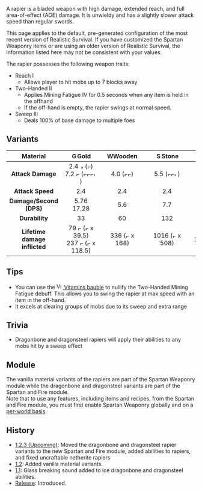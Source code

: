 A rapier is a bladed weapon with high damage, extended reach, and full area-of-effect (AOE) damage.
It is unwieldy and has a slightly slower attack speed than regular swords.

This page applies to the default, pre-generated configuration of the most recent version of Realistic Survival. If you have customized the Spartan Weaponry items or are using
an older version of Realistic Survival, the information listed here may not be consistent with your values.

The rapier possesses the following weapon traits:
- Reach I
  - Allows player to hit mobs up to 7 blocks away
- Two-Handed II
  - Applies Mining Fatigue IV for 0.5 seconds when any item is held in the offhand
  - If the off-hand is empty, the rapier swings at normal speed.
- Sweep III
  - Deals 100% of base damage to multiple foes

## Variants

| **Material**                  | <img src="https://raw.githubusercontent.com/ValMobile/RealisticSurvival-Wiki/master/images/golden-rapier-item.png" width="16" height="16" alt="Golden rapier"/>**Gold** | <img src="https://raw.githubusercontent.com/ValMobile/RealisticSurvival-Wiki/master/images/wooden-rapier-item.png" width="16" height="16" alt="Wooden rapier"/>**Wooden** | <img src="https://raw.githubusercontent.com/ValMobile/RealisticSurvival-Wiki/master/images/stone-rapier-item.png" width="16" height="16" alt="Stone rapier"/>**Stone** | <img src="https://raw.githubusercontent.com/ValMobile/RealisticSurvival-Wiki/master/images/copper-rapier-item.png" width="16" height="16" alt="Copper rapier"/>**Copper** | <img src="https://raw.githubusercontent.com/ValMobile/RealisticSurvival-Wiki/master/images/iron-rapier-item.png" width="16" height="16" alt="Iron rapier"/>**Iron** | <img src="https://raw.githubusercontent.com/ValMobile/RealisticSurvival-Wiki/master/images/diamond-rapier-item.png" width="16" height="16" alt="Diamond rapier"/>**Diamond** | <img src="https://raw.githubusercontent.com/ValMobile/RealisticSurvival-Wiki/master/images/netherite-rapier-item.png" width="16" height="16" alt="Netherite rapier"/>**Netherite** | <img src="https://raw.githubusercontent.com/ValMobile/RealisticSurvival-Wiki/master/images/dragonbone-rapier-item.png" width="16" height="16" alt="Dragonbone rapier"/>**Dragonbone** | <img src="https://raw.githubusercontent.com/ValMobile/RealisticSurvival-Wiki/master/images/dragonbone-flamed-rapier-item.png" width="16" height="16" alt="Flamed dragonbone rapier"/>**Flamed Dragonbone** | <img src="https://raw.githubusercontent.com/ValMobile/RealisticSurvival-Wiki/master/images/dragonbone-iced-rapier-item.png" width="16" height="16" alt="Iced dragonbone rapier"/>**Iced Dragonbone** | <img src="https://raw.githubusercontent.com/ValMobile/RealisticSurvival-Wiki/master/images/dragonbone-lightning-rapier-item.png" width="16" height="16" alt="Lightning dragonbone rapier"/>**Lightning Dragonbone** | <img src="https://raw.githubusercontent.com/ValMobile/RealisticSurvival-Wiki/master/images/dragonsteel-fire-rapier-item.png" width="16" height="16" alt="Fire dragonsteel rapier"/>**Fire Dragonsteel** | <img src="https://raw.githubusercontent.com/ValMobile/RealisticSurvival-Wiki/master/images/dragonsteel-ice-rapier-item.png" width="16" height="16" alt="Ice dragonsteel rapier"/>**Ice Dragonsteel** | <img src="https://raw.githubusercontent.com/ValMobile/RealisticSurvival-Wiki/master/images/dragonsteel-lightning-rapier-item.png" width="16" height="16" alt="Lightning dragonsteel rapier"/>**Lightning Dragonsteel** |
|:-----------------------------:|:--------:|:----------:|:---------:|:----------:|:--------:|:-----------:|:-------------:|:--------------:|:-------------------:|:------------------:|:------------------------:|:--------------------:|:-------------------:|:-------------------------:|
| **Attack Damage**             | 2.4 <img src="https://raw.githubusercontent.com/ValMobile/RealisticSurvival-Wiki/master/images/full-armor-icon.png" width="9" height="9" alt="Armor icon"/> (<img src="https://raw.githubusercontent.com/ValMobile/RealisticSurvival-Wiki/master/images/full-heart-icon.png" width="9" height="9" alt="Full heart icon"/>)<br>7.2 <img src="https://raw.githubusercontent.com/ValMobile/RealisticSurvival-Wiki/master/images/empty-armor-icon.png" width="9" height="9" alt="Empty armor icon"/> (<img src="https://raw.githubusercontent.com/ValMobile/RealisticSurvival-Wiki/master/images/full-heart-icon.png" width="9" height="9" alt="Full heart icon"/><img src="https://raw.githubusercontent.com/ValMobile/RealisticSurvival-Wiki/master/images/full-heart-icon.png" width="9" height="9" alt="Full heart icon"/><img src="https://raw.githubusercontent.com/ValMobile/RealisticSurvival-Wiki/master/images/full-heart-icon.png" width="9" height="9" alt="Full heart icon"/><img src="https://raw.githubusercontent.com/ValMobile/RealisticSurvival-Wiki/master/images/half-heart-icon.png" width="9" height="9" alt="Half heart icon"/>)       | 4.0 (<img src="https://raw.githubusercontent.com/ValMobile/RealisticSurvival-Wiki/master/images/full-heart-icon.png" width="9" height="9" alt="Full heart icon"/><img src="https://raw.githubusercontent.com/ValMobile/RealisticSurvival-Wiki/master/images/full-heart-icon.png" width="9" height="9" alt="Full heart icon"/>)        | 5.5 (<img src="https://raw.githubusercontent.com/ValMobile/RealisticSurvival-Wiki/master/images/full-heart-icon.png" width="9" height="9" alt="Full heart icon"/><img src="https://raw.githubusercontent.com/ValMobile/RealisticSurvival-Wiki/master/images/full-heart-icon.png" width="9" height="9" alt="Full heart icon"/><img src="https://raw.githubusercontent.com/ValMobile/RealisticSurvival-Wiki/master/images/half-heart-icon.png" width="9" height="9" alt="Half heart icon"/>)       | 6.25 (<img src="https://raw.githubusercontent.com/ValMobile/RealisticSurvival-Wiki/master/images/full-heart-icon.png" width="9" height="9" alt="Full heart icon"/><img src="https://raw.githubusercontent.com/ValMobile/RealisticSurvival-Wiki/master/images/full-heart-icon.png" width="9" height="9" alt="Full heart icon"/><img src="https://raw.githubusercontent.com/ValMobile/RealisticSurvival-Wiki/master/images/full-heart-icon.png" width="9" height="9" alt="Full heart icon"/>)       | 7.0 (<img src="https://raw.githubusercontent.com/ValMobile/RealisticSurvival-Wiki/master/images/full-heart-icon.png" width="9" height="9" alt="Full heart icon"/><img src="https://raw.githubusercontent.com/ValMobile/RealisticSurvival-Wiki/master/images/full-heart-icon.png" width="9" height="9" alt="Full heart icon"/><img src="https://raw.githubusercontent.com/ValMobile/RealisticSurvival-Wiki/master/images/full-heart-icon.png" width="9" height="9" alt="Full heart icon"/><img src="https://raw.githubusercontent.com/ValMobile/RealisticSurvival-Wiki/master/images/half-heart-icon.png" width="9" height="9" alt="Half heart icon"/>)      | 8.5 (<img src="https://raw.githubusercontent.com/ValMobile/RealisticSurvival-Wiki/master/images/full-heart-icon.png" width="9" height="9" alt="Full heart icon"/><img src="https://raw.githubusercontent.com/ValMobile/RealisticSurvival-Wiki/master/images/full-heart-icon.png" width="9" height="9" alt="Full heart icon"/><img src="https://raw.githubusercontent.com/ValMobile/RealisticSurvival-Wiki/master/images/full-heart-icon.png" width="9" height="9" alt="Full heart icon"/><img src="https://raw.githubusercontent.com/ValMobile/RealisticSurvival-Wiki/master/images/full-heart-icon.png" width="9" height="9" alt="Full heart icon"/>)         | 10.0 (<img src="https://raw.githubusercontent.com/ValMobile/RealisticSurvival-Wiki/master/images/full-heart-icon.png" width="9" height="9" alt="Full heart icon"/><img src="https://raw.githubusercontent.com/ValMobile/RealisticSurvival-Wiki/master/images/full-heart-icon.png" width="9" height="9" alt="Full heart icon"/><img src="https://raw.githubusercontent.com/ValMobile/RealisticSurvival-Wiki/master/images/full-heart-icon.png" width="9" height="9" alt="Full heart icon"/><img src="https://raw.githubusercontent.com/ValMobile/RealisticSurvival-Wiki/master/images/full-heart-icon.png" width="9" height="9" alt="Full heart icon"/><img src="https://raw.githubusercontent.com/ValMobile/RealisticSurvival-Wiki/master/images/full-heart-icon.png" width="9" height="9" alt="Full heart icon"/>)          | 14.0 (<img src="https://raw.githubusercontent.com/ValMobile/RealisticSurvival-Wiki/master/images/full-heart-icon.png" width="9" height="9" alt="Full heart icon"/><img src="https://raw.githubusercontent.com/ValMobile/RealisticSurvival-Wiki/master/images/full-heart-icon.png" width="9" height="9" alt="Full heart icon"/><img src="https://raw.githubusercontent.com/ValMobile/RealisticSurvival-Wiki/master/images/full-heart-icon.png" width="9" height="9" alt="Full heart icon"/><img src="https://raw.githubusercontent.com/ValMobile/RealisticSurvival-Wiki/master/images/full-heart-icon.png" width="9" height="9" alt="Full heart icon"/><img src="https://raw.githubusercontent.com/ValMobile/RealisticSurvival-Wiki/master/images/full-heart-icon.png" width="9" height="9" alt="Full heart icon"/><img src="https://raw.githubusercontent.com/ValMobile/RealisticSurvival-Wiki/master/images/full-heart-icon.png" width="9" height="9" alt="Full heart icon"/><img src="https://raw.githubusercontent.com/ValMobile/RealisticSurvival-Wiki/master/images/full-heart-icon.png" width="9" height="9" alt="Full heart icon"/>)           | 17.0 (<img src="https://raw.githubusercontent.com/ValMobile/RealisticSurvival-Wiki/master/images/full-heart-icon.png" width="9" height="9" alt="Full heart icon"/><img src="https://raw.githubusercontent.com/ValMobile/RealisticSurvival-Wiki/master/images/full-heart-icon.png" width="9" height="9" alt="Full heart icon"/><img src="https://raw.githubusercontent.com/ValMobile/RealisticSurvival-Wiki/master/images/full-heart-icon.png" width="9" height="9" alt="Full heart icon"/><img src="https://raw.githubusercontent.com/ValMobile/RealisticSurvival-Wiki/master/images/full-heart-icon.png" width="9" height="9" alt="Full heart icon"/><img src="https://raw.githubusercontent.com/ValMobile/RealisticSurvival-Wiki/master/images/full-heart-icon.png" width="9" height="9" alt="Full heart icon"/><img src="https://raw.githubusercontent.com/ValMobile/RealisticSurvival-Wiki/master/images/full-heart-icon.png" width="9" height="9" alt="Full heart icon"/><img src="https://raw.githubusercontent.com/ValMobile/RealisticSurvival-Wiki/master/images/full-heart-icon.png" width="9" height="9" alt="Full heart icon"/><img src="https://raw.githubusercontent.com/ValMobile/RealisticSurvival-Wiki/master/images/full-heart-icon.png" width="9" height="9" alt="Full heart icon"/><img src="https://raw.githubusercontent.com/ValMobile/RealisticSurvival-Wiki/master/images/half-heart-icon.png" width="9" height="9" alt="Half heart icon"/>)                | 17.0 (<img src="https://raw.githubusercontent.com/ValMobile/RealisticSurvival-Wiki/master/images/full-heart-icon.png" width="9" height="9" alt="Full heart icon"/><img src="https://raw.githubusercontent.com/ValMobile/RealisticSurvival-Wiki/master/images/full-heart-icon.png" width="9" height="9" alt="Full heart icon"/><img src="https://raw.githubusercontent.com/ValMobile/RealisticSurvival-Wiki/master/images/full-heart-icon.png" width="9" height="9" alt="Full heart icon"/><img src="https://raw.githubusercontent.com/ValMobile/RealisticSurvival-Wiki/master/images/full-heart-icon.png" width="9" height="9" alt="Full heart icon"/><img src="https://raw.githubusercontent.com/ValMobile/RealisticSurvival-Wiki/master/images/full-heart-icon.png" width="9" height="9" alt="Full heart icon"/><img src="https://raw.githubusercontent.com/ValMobile/RealisticSurvival-Wiki/master/images/full-heart-icon.png" width="9" height="9" alt="Full heart icon"/><img src="https://raw.githubusercontent.com/ValMobile/RealisticSurvival-Wiki/master/images/full-heart-icon.png" width="9" height="9" alt="Full heart icon"/><img src="https://raw.githubusercontent.com/ValMobile/RealisticSurvival-Wiki/master/images/full-heart-icon.png" width="9" height="9" alt="Full heart icon"/><img src="https://raw.githubusercontent.com/ValMobile/RealisticSurvival-Wiki/master/images/half-heart-icon.png" width="9" height="9" alt="Half heart icon"/>)               | 17.0 (<img src="https://raw.githubusercontent.com/ValMobile/RealisticSurvival-Wiki/master/images/full-heart-icon.png" width="9" height="9" alt="Full heart icon"/><img src="https://raw.githubusercontent.com/ValMobile/RealisticSurvival-Wiki/master/images/full-heart-icon.png" width="9" height="9" alt="Full heart icon"/><img src="https://raw.githubusercontent.com/ValMobile/RealisticSurvival-Wiki/master/images/full-heart-icon.png" width="9" height="9" alt="Full heart icon"/><img src="https://raw.githubusercontent.com/ValMobile/RealisticSurvival-Wiki/master/images/full-heart-icon.png" width="9" height="9" alt="Full heart icon"/><img src="https://raw.githubusercontent.com/ValMobile/RealisticSurvival-Wiki/master/images/full-heart-icon.png" width="9" height="9" alt="Full heart icon"/><img src="https://raw.githubusercontent.com/ValMobile/RealisticSurvival-Wiki/master/images/full-heart-icon.png" width="9" height="9" alt="Full heart icon"/><img src="https://raw.githubusercontent.com/ValMobile/RealisticSurvival-Wiki/master/images/full-heart-icon.png" width="9" height="9" alt="Full heart icon"/><img src="https://raw.githubusercontent.com/ValMobile/RealisticSurvival-Wiki/master/images/full-heart-icon.png" width="9" height="9" alt="Full heart icon"/><img src="https://raw.githubusercontent.com/ValMobile/RealisticSurvival-Wiki/master/images/half-heart-icon.png" width="9" height="9" alt="Half heart icon"/>)                     | 48.0 (<img src="https://raw.githubusercontent.com/ValMobile/RealisticSurvival-Wiki/master/images/full-heart-icon.png" width="9" height="9" alt="Full heart icon"/> x 24)                 | 48.0 (<img src="https://raw.githubusercontent.com/ValMobile/RealisticSurvival-Wiki/master/images/full-heart-icon.png" width="9" height="9" alt="Full heart icon"/> x 24)                | 48.0 (<img src="https://raw.githubusercontent.com/ValMobile/RealisticSurvival-Wiki/master/images/full-heart-icon.png" width="9" height="9" alt="Full heart icon"/> x 24)                      |
| **Attack Speed**              | 2.4      | 2.4        | 2.4       | 2.4        | 2.4      | 2.4         | 2.4           | 2.4            | 2.4                 | 2.4                | 2.4                      | 2.4                  | 2.4                 | 2.4                       |
| **Damage/Second (DPS)**       | 5.76<br>17.28      | 5.6        | 7.7       | 8.75       | 9.8      | 11.9        | 14.0          | 19.6           | 23.8                | 23.8               | 23.8                     | 67.2                 | 67.2                | 67.2                      |
| **Durability**                | &nbsp;&nbsp;&nbsp;&nbsp;&nbsp;&nbsp;&nbsp;&nbsp;33&nbsp;&nbsp;&nbsp;&nbsp;&nbsp;&nbsp;&nbsp;&nbsp;       | &nbsp;&nbsp;&nbsp;&nbsp;&nbsp;&nbsp;&nbsp;&nbsp;&nbsp;60&nbsp;&nbsp;&nbsp;&nbsp;&nbsp;&nbsp;&nbsp;&nbsp;&nbsp;         | &nbsp;&nbsp;&nbsp;&nbsp;&nbsp;&nbsp;&nbsp;&nbsp;&nbsp;132&nbsp;&nbsp;&nbsp;&nbsp;&nbsp;&nbsp;&nbsp;&nbsp;&nbsp;       | &nbsp;&nbsp;&nbsp;&nbsp;&nbsp;&nbsp;&nbsp;&nbsp;&nbsp;&nbsp;&nbsp;&nbsp;132&nbsp;&nbsp;&nbsp;&nbsp;&nbsp;&nbsp;&nbsp;&nbsp;&nbsp;&nbsp;&nbsp;&nbsp;        | &nbsp;&nbsp;&nbsp;&nbsp;&nbsp;&nbsp;&nbsp;&nbsp;&nbsp;&nbsp;&nbsp;&nbsp;251&nbsp;&nbsp;&nbsp;&nbsp;&nbsp;&nbsp;&nbsp;&nbsp;&nbsp;&nbsp;&nbsp;&nbsp;      | &nbsp;&nbsp;&nbsp;&nbsp;&nbsp;&nbsp;&nbsp;&nbsp;&nbsp;&nbsp;&nbsp;&nbsp;1562&nbsp;&nbsp;&nbsp;&nbsp;&nbsp;&nbsp;&nbsp;&nbsp;&nbsp;&nbsp;&nbsp;&nbsp;        | &nbsp;&nbsp;&nbsp;&nbsp;&nbsp;&nbsp;&nbsp;&nbsp;&nbsp;&nbsp;&nbsp;&nbsp;2031&nbsp;&nbsp;&nbsp;&nbsp;&nbsp;&nbsp;&nbsp;&nbsp;&nbsp;&nbsp;&nbsp;&nbsp;          | &nbsp;&nbsp;&nbsp;&nbsp;&nbsp;&nbsp;&nbsp;&nbsp;&nbsp;&nbsp;&nbsp;&nbsp;&nbsp;&nbsp;&nbsp;1562&nbsp;&nbsp;&nbsp;&nbsp;&nbsp;&nbsp;&nbsp;&nbsp;&nbsp;&nbsp;&nbsp;&nbsp;&nbsp;&nbsp;&nbsp;           | &nbsp;&nbsp;&nbsp;&nbsp;&nbsp;&nbsp;&nbsp;&nbsp;&nbsp;&nbsp;&nbsp;&nbsp;&nbsp;&nbsp;&nbsp;&nbsp;&nbsp;&nbsp;1562&nbsp;&nbsp;&nbsp;&nbsp;&nbsp;&nbsp;&nbsp;&nbsp;&nbsp;&nbsp;&nbsp;&nbsp;&nbsp;&nbsp;&nbsp;&nbsp;&nbsp;&nbsp;                | &nbsp;&nbsp;&nbsp;&nbsp;&nbsp;&nbsp;&nbsp;&nbsp;&nbsp;&nbsp;&nbsp;&nbsp;&nbsp;&nbsp;&nbsp;1562&nbsp;&nbsp;&nbsp;&nbsp;&nbsp;&nbsp;&nbsp;&nbsp;&nbsp;&nbsp;&nbsp;&nbsp;&nbsp;&nbsp;&nbsp;               | &nbsp;&nbsp;&nbsp;&nbsp;&nbsp;&nbsp;&nbsp;&nbsp;&nbsp;&nbsp;&nbsp;&nbsp;&nbsp;&nbsp;&nbsp;&nbsp;&nbsp;&nbsp;1562&nbsp;&nbsp;&nbsp;&nbsp;&nbsp;&nbsp;&nbsp;&nbsp;&nbsp;&nbsp;&nbsp;&nbsp;&nbsp;&nbsp;&nbsp;&nbsp;&nbsp;&nbsp;                     | &nbsp;&nbsp;&nbsp;&nbsp;&nbsp;&nbsp;&nbsp;&nbsp;&nbsp;&nbsp;&nbsp;&nbsp;&nbsp;&nbsp;&nbsp;2031&nbsp;&nbsp;&nbsp;&nbsp;&nbsp;&nbsp;&nbsp;&nbsp;&nbsp;&nbsp;&nbsp;&nbsp;&nbsp;&nbsp;&nbsp;                 | &nbsp;&nbsp;&nbsp;&nbsp;&nbsp;&nbsp;&nbsp;&nbsp;&nbsp;&nbsp;&nbsp;&nbsp;&nbsp;&nbsp;&nbsp;2031&nbsp;&nbsp;&nbsp;&nbsp;&nbsp;&nbsp;&nbsp;&nbsp;&nbsp;&nbsp;&nbsp;&nbsp;&nbsp;&nbsp;&nbsp;                | &nbsp;&nbsp;&nbsp;&nbsp;&nbsp;&nbsp;&nbsp;&nbsp;&nbsp;&nbsp;&nbsp;&nbsp;&nbsp;&nbsp;&nbsp;&nbsp;&nbsp;&nbsp;2031&nbsp;&nbsp;&nbsp;&nbsp;&nbsp;&nbsp;&nbsp;&nbsp;&nbsp;&nbsp;&nbsp;&nbsp;&nbsp;&nbsp;&nbsp;&nbsp;&nbsp;&nbsp;                      |
| **Lifetime damage inflicted** | 79 <img src="https://raw.githubusercontent.com/ValMobile/RealisticSurvival-Wiki/master/images/full-armor-icon.png" width="9" height="9" alt="Full armor icon"/>  (<img src="https://raw.githubusercontent.com/ValMobile/RealisticSurvival-Wiki/master/images/full-heart-icon.png" width="9" height="9" alt="Full heart icon"/> x 39.5)<br>237 <img src="https://raw.githubusercontent.com/ValMobile/RealisticSurvival-Wiki/master/images/empty-armor-icon.png" width="9" height="9" alt="Empty armor icon"/> (<img src="https://raw.githubusercontent.com/ValMobile/RealisticSurvival-Wiki/master/images/full-heart-icon.png" width="9" height="9" alt="Full heart icon"/> x 118.5)       | 336 (<img src="https://raw.githubusercontent.com/ValMobile/RealisticSurvival-Wiki/master/images/full-heart-icon.png" width="9" height="9" alt="Full heart icon"/> x 168)        | 1016 (<img src="https://raw.githubusercontent.com/ValMobile/RealisticSurvival-Wiki/master/images/full-heart-icon.png" width="9" height="9" alt="Full heart icon"/> x 508)      | 1155 (<img src="https://raw.githubusercontent.com/ValMobile/RealisticSurvival-Wiki/master/images/full-heart-icon.png" width="9" height="9" alt="Full heart icon"/> x 577.5)       | 2459 (<img src="https://raw.githubusercontent.com/ValMobile/RealisticSurvival-Wiki/master/images/full-heart-icon.png" width="9" height="9" alt="Full heart icon"/> x 1229.5)     | 18587 (<img src="https://raw.githubusercontent.com/ValMobile/RealisticSurvival-Wiki/master/images/full-heart-icon.png" width="9" height="9" alt="Full heart icon"/> x 9293.5)       | 28434 (<img src="https://raw.githubusercontent.com/ValMobile/RealisticSurvival-Wiki/master/images/full-heart-icon.png" width="9" height="9" alt="Full heart icon"/> x 14217)         | 30615 (<img src="https://raw.githubusercontent.com/ValMobile/RealisticSurvival-Wiki/master/images/full-heart-icon.png" width="9" height="9" alt="Full heart icon"/> x 15307.5)          | 37175 (<img src="https://raw.githubusercontent.com/ValMobile/RealisticSurvival-Wiki/master/images/full-heart-icon.png" width="9" height="9" alt="Full heart icon"/> x 18587.5)                 | 37175 (<img src="https://raw.githubusercontent.com/ValMobile/RealisticSurvival-Wiki/master/images/full-heart-icon.png" width="9" height="9" alt="Full heart icon"/> x 18587.5)              | 37175 (<img src="https://raw.githubusercontent.com/ValMobile/RealisticSurvival-Wiki/master/images/full-heart-icon.png" width="9" height="9" alt="Full heart icon"/> x 18587.5)                    | 136483 (<img src="https://raw.githubusercontent.com/ValMobile/RealisticSurvival-Wiki/master/images/full-heart-icon.png" width="9" height="9" alt="Full heart icon"/> x 68241.5)               | 136483 (<img src="https://raw.githubusercontent.com/ValMobile/RealisticSurvival-Wiki/master/images/full-heart-icon.png" width="9" height="9" alt="Full heart icon"/> x 68241.5)              | 136483 (<img src="https://raw.githubusercontent.com/ValMobile/RealisticSurvival-Wiki/master/images/full-heart-icon.png" width="9" height="9" alt="Full heart icon"/> x 68241.5)                    |


## Tips
- You can use the [<img src="https://raw.githubusercontent.com/ValMobile/RealisticSurvival-Wiki/master/images/vitamins-item.png" width="16" height="16" alt="Vitamins"/> Vitamins bauble](https://github.com/ValMobile/RealisticSurvival/wiki/Vitamins) to nullify the Two-Handed Mining Fatigue debuff. This allows you to swing the rapier at max speed with an item in the off-hand.
- It excels at clearing groups of mobs due to its sweep and extra range

## Trivia
- Dragonbone and dragonsteel rapiers will apply their abilities to any mobs hit by a sweep effect

## Module
The vanilla material variants of the rapiers are part of the Spartan Weaponry module while the
dragonbone and dragonsteel variants are part of the Spartan and Fire module.<br>
Note that to use any features, including items and recipes, from
the Spartan and Fire module, you must first enable Spartan Weaponry globally and on a [per-world basis](https://github.com/ValMobile/RealisticSurvival/wiki/Installing-Realistic-Survival#customizing-the-install).

## History
- [1.2.3 (Upcoming)](https://github.com/ValMobile/RealisticSurvival/wiki/1.2.3): Moved the dragonbone and dragonsteel rapier variants to the new Spartan and Fire module, added abilities to rapiers, and fixed uncraftable netherite rapiers
- [1.2](https://github.com/ValMobile/RealisticSurvival/wiki/1.2): Added vanilla material variants.
- [1.1](https://github.com/ValMobile/RealisticSurvival/wiki/1.1): Glass breaking sound added to ice dragonbone and dragonsteel abilities.
- [Release](https://github.com/ValMobile/RealisticSurvival/wiki/Release): Introduced.